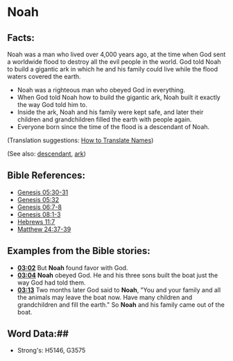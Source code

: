# Noah #

## Facts: ##

Noah was a man who lived over 4,000 years ago, at the time when God sent a worldwide flood to destroy all the evil people in the world. God told Noah to build a gigantic ark in which he and his family could live while the flood waters covered the earth.

* Noah was a righteous man who obeyed God in everything.
* When God told Noah how to build the gigantic ark, Noah built it exactly the way God told him to.
* Inside the ark, Noah and his family were kept safe, and later their children and grandchildren filled the earth with people again.
* Everyone born since the time of the flood is a descendant of Noah.

(Translation suggestions: [How to Translate Names](rc://en/ta/man/translate/translate-names))

(See also: [descendant](../other/descendant.md), [ark](../kt/ark.md))

## Bible References: ##

* [Genesis 05:30-31](rc://en/tn/help/gen/05/30)
* [Genesis 05:32](rc://en/tn/help/gen/05/32)
* [Genesis 06:7-8](rc://en/tn/help/gen/06/07)
* [Genesis 08:1-3](rc://en/tn/help/gen/08/01)
* [Hebrews 11:7](rc://en/tn/help/heb/11/07)
* [Matthew 24:37-39](rc://en/tn/help/mat/24/37)

## Examples from the Bible stories: ##

 * __[03:02](rc://en/tn/help/obs/03/02)__ But __Noah__  found favor with God.
 * __[03:04](rc://en/tn/help/obs/03/04)__ __Noah__  obeyed God. He and his three sons built the boat just the way God had told them.
 * __[03:13](rc://en/tn/help/obs/03/13)__ Two months later God said to __Noah__, "You and your family and all the animals may leave the boat now. Have many children and grandchildren and fill the earth." So __Noah__ and his family came out of the boat.

## Word Data:##

* Strong's: H5146, G3575
